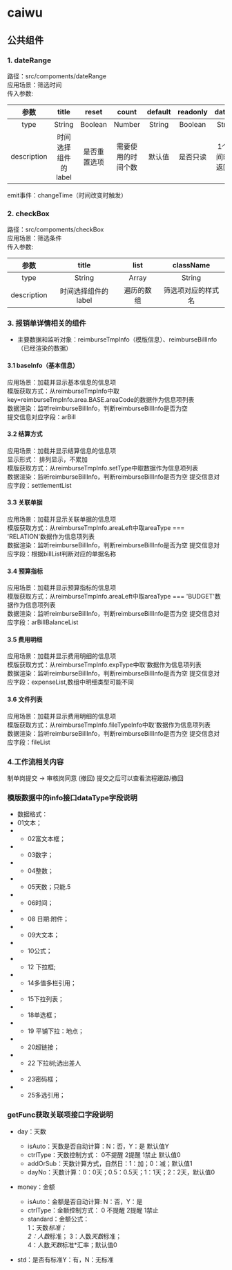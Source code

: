 # caiwu
## 公共组件  
### 1. dateRange 
路径：src/compoments/dateRange  
应用场景：筛选时间  
传入参数:

| 参数  | title | reset | count | default | readonly | datestr |
|:----:|:----:|:----:|:----:|:----:|:----:|:----:|
| type | String |Boolean | Number | String |Boolean | String |
| description | 时间选择组件的label | 是否重置选项 | 需要使用的时间个数 | 默认值 | 是否只读 | 1个时间时的返回值 | 

emit事件：changeTime（时间改变时触发）
### 2. checkBox   
路径：src/compoments/checkBox  
应用场景：筛选条件  
传入参数:

| 参数  | title | list | className |
|:----:|:----:|:----:|:----:|
| type | String | Array |String |
| description | 时间选择组件的label | 遍历的数组 | 筛选项对应的样式名 |

### 3. 报销单详情相关的组件
* 主要数据和监听对象：reimburseTmpInfo（模版信息）、reimburseBillInfo（已经渲染的数据）  

#### 3.1 baseInfo（基本信息）

应用场景：加载并显示基本信息的信息项  
模版获取方式：从reimburseTmpInfo中取key=reimburseTmpInfo.area.BASE.areaCode的数据作为信息项列表  
数据渲染：监听reimburseBillInfo，判断reimburseBillInfo是否为空  
提交信息对应字段：arBill  

#### 3.2 结算方式

应用场景：加载并显示结算信息的信息项  
显示形式： 排列显示，不累加  
模版获取方式：从reimburseTmpInfo.setType中取数据作为信息项列表  
数据渲染：监听reimburseBillInfo，判断reimburseBillInfo是否为空
提交信息对应字段：settlementList

#### 3.3 关联单据

应用场景：加载并显示关联单据的信息项  
模版获取方式：从reimburseTmpInfo.areaLeft中取areaType === 'RELATION'数据作为信息项列表  
数据渲染：监听reimburseBillInfo，判断reimburseBillInfo是否为空
提交信息对应字段：根据billList判断对应的单据名称

#### 3.4 预算指标

应用场景：加载并显示预算指标的信息项  
模版获取方式：从reimburseTmpInfo.areaLeft中取areaType === 'BUDGET'数据作为信息项列表  
数据渲染：监听reimburseBillInfo，判断reimburseBillInfo是否为空
提交信息对应字段：arBillBalanceList

#### 3.5 费用明细

应用场景：加载并显示费用明细的信息项  
模版获取方式：从reimburseTmpInfo.expType中取'数据作为信息项列表  
数据渲染：监听reimburseBillInfo，判断reimburseBillInfo是否为空
提交信息对应字段：expenseList,数组中明细类型可能不同

#### 3.6 文件列表

应用场景：加载并显示费用明细的信息项  
模版获取方式：从reimburseTmpInfo.fileTypeInfo中取'数据作为信息项列表  
数据渲染：监听reimburseBillInfo，判断reimburseBillInfo是否为空
提交信息对应字段：fileList


### 4.工作流相关内容
制单岗提交 -> 审核岗同意 (撤回)
提交之后可以查看流程跟踪/撤回


### 模版数据中的info接口dataType字段说明
 * 数据格式：
 *  01文本；
 * * 02富文本框；
 * * 03数字；
 * * 04整数；
 * * 05天数；只能.5
 * * 06时间；
 * * 08 日期:附件；
 * * 09大文本；
 * * 10公式；
 * * 12 下拉框;
 * * 14多值多栏引用；
 * * 15下拉列表；
 * * 18单选框；
 * * 19 平铺下拉：地点；
 * * 20超链接；
 * * 22 下拉树;选出差人
 * * 23密码框；
 * * 25多选引用； 

### getFunc获取关联项接口字段说明
* day：天数 
  * isAuto：天数是否自动计算：N：否，Y：是    默认值Y
  * ctrlType：天数控制方式： 0不提醒 2提醒 1禁止     默认值0
  * addOrSub：天数计算方式，自然日：1：加；0：减；默认值1
  * dayNo：天数计算：0：0天；0.5：0.5天；1：1天；2：2天，默认值0

* money：金额
  * isAuto：金额是否自动计算: N：否，Y：是
  * ctrlType：金额控制方式： 0 不提醒 2提醒 1禁止
  * standard：金额公式：  
    1：天数*标准；  
    2：人数*标准；
    3：人数*天数*标准；  
    4：人数*天数*标准*汇率；默认值0

* std：是否有标准Y：有，N：无标准
